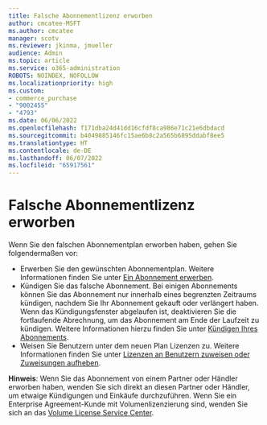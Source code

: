 ```yaml
---
title: Falsche Abonnementlizenz erworben
author: cmcatee-MSFT
ms.author: cmcatee
manager: scotv
ms.reviewer: jkinma, jmueller
audience: Admin
ms.topic: article
ms.service: o365-administration
ROBOTS: NOINDEX, NOFOLLOW
ms.localizationpriority: high
ms.custom:
- commerce_purchase
- "9002455"
- "4793"
ms.date: 06/06/2022
ms.openlocfilehash: f171dba24d41dd16cfdf8ca986e71c21e6dbdacd
ms.sourcegitcommit: b4049885146fc15ae6b8c2a565b6895ddabf8ee5
ms.translationtype: HT
ms.contentlocale: de-DE
ms.lasthandoff: 06/07/2022
ms.locfileid: "65917561"
---
```

# <a name="purchased-wrong-subscription-license"></a>Falsche Abonnementlizenz erworben

Wenn Sie den falschen Abonnementplan erworben haben, gehen Sie folgendermaßen vor:

- Erwerben Sie den gewünschten Abonnementplan. Weitere Informationen finden Sie unter [Ein Abonnement erwerben](https://docs.microsoft.com/alchemyinsights/buy-a-subscription-to-office-365-for-business).
- Kündigen Sie das falsche Abonnement. Bei einigen Abonnements können Sie das Abonnement nur innerhalb eines begrenzten Zeitraums kündigen, nachdem Sie Ihr Abonnement gekauft oder verlängert haben. Wenn das Kündigungsfenster abgelaufen ist, deaktivieren Sie die fortlaufende Abrechnung, um das Abonnement am Ende der Laufzeit zu kündigen. Weitere Informationen hierzu finden Sie unter [Kündigen Ihres Abonnements](https://docs.microsoft.com/microsoft-365/commerce/subscriptions/cancel-your-subscription).
- Weisen Sie Benutzern unter dem neuen Plan Lizenzen zu. Weitere Informationen finden Sie unter [Lizenzen an Benutzern zuweisen oder Zuweisungen aufheben](https://docs.microsoft.com/alchemyinsights/how-to-assign-a-license-to-a-user).

**Hinweis**: Wenn Sie das Abonnement von einem Partner oder Händler erworben haben, wenden Sie sich direkt an diesen Partner oder Händler, um etwaige Kündigungen und Einkäufe durchzuführen. Wenn Sie ein Enterprise Agreement-Kunde mit Volumenlizenzierung sind, wenden Sie sich an das [Volume License Service Center](https://support.microsoft.com/help/4471406/how-to-contact-the-microsoft-volume-licensing-service-center).
